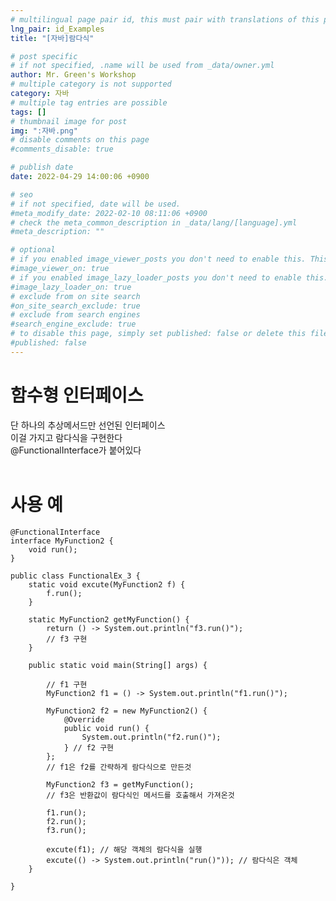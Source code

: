 ```yaml
---
# multilingual page pair id, this must pair with translations of this page. (This name must be unique)
lng_pair: id_Examples
title: "[자바]람다식"

# post specific
# if not specified, .name will be used from _data/owner.yml
author: Mr. Green's Workshop
# multiple category is not supported
category: 자바
# multiple tag entries are possible
tags: []
# thumbnail image for post
img: ":자바.png"
# disable comments on this page
#comments_disable: true

# publish date
date: 2022-04-29 14:00:06 +0900

# seo
# if not specified, date will be used.
#meta_modify_date: 2022-02-10 08:11:06 +0900
# check the meta_common_description in _data/lang/[language].yml
#meta_description: ""

# optional
# if you enabled image_viewer_posts you don't need to enable this. This is only if image_viewer_posts = false
#image_viewer_on: true
# if you enabled image_lazy_loader_posts you don't need to enable this. This is only if image_lazy_loader_posts = false
#image_lazy_loader_on: true
# exclude from on site search
#on_site_search_exclude: true
# exclude from search engines
#search_engine_exclude: true
# to disable this page, simply set published: false or delete this file
#published: false
---
```


<!-- outline-start -->

<!-- outline-end -->

# 함수형 인터페이스
단 하나의 추상메서드만 선언된 인터페이스   
이걸 가지고 람다식을 구현한다   
@FunctionalInterface가 붙어있다   
<br/>

# 사용 예
```
@FunctionalInterface
interface MyFunction2 {
	void run();
}

public class FunctionalEx_3 {
	static void excute(MyFunction2 f) {
		f.run();
	}

	static MyFunction2 getMyFunction() {
		return () -> System.out.println("f3.run()");
		// f3 구현
	}

	public static void main(String[] args) {

		// f1 구현
		MyFunction2 f1 = () -> System.out.println("f1.run()");

		MyFunction2 f2 = new MyFunction2() {
			@Override
			public void run() {
				System.out.println("f2.run()");
			} // f2 구현
		};
		// f1은 f2를 간략하게 람다식으로 만든것

		MyFunction2 f3 = getMyFunction();
		// f3은 반환값이 람다식인 메서드를 호출해서 가져온것

		f1.run();
		f2.run();
		f3.run();

		excute(f1); // 해당 객체의 람다식을 실행
		excute(() -> System.out.println("run()")); // 람다식은 객체
	}

}
```

